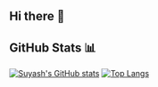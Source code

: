 ## Hi there 👋

## GitHub Stats 📊
[![Suyash's GitHub stats](https://github-readme-stats.vercel.app/api?username=suyash2702&show_icons=true&theme=synthwave)](https://github.com/suyash2702) [![Top Langs](https://github-readme-stats.vercel.app/api/top-langs/?username=suyash2702&langs_count=8&theme=synthwave&layout=compact)](https://github.com/suyash2702)
<!--
**suyash2702/suyash2702** is a ✨ _special_ ✨ repository because its `README.md` (this file) appears on your GitHub profile.

Here are some ideas to get you started:

- 🔭 I’m currently working on ...
- 🌱 I’m currently learning ...
- 👯 I’m looking to collaborate on ...
- 🤔 I’m looking for help with ...
- 💬 Ask me about ...
- 📫 How to reach me: ...
- 😄 Pronouns: ...
- ⚡ Fun fact: ...
-->
